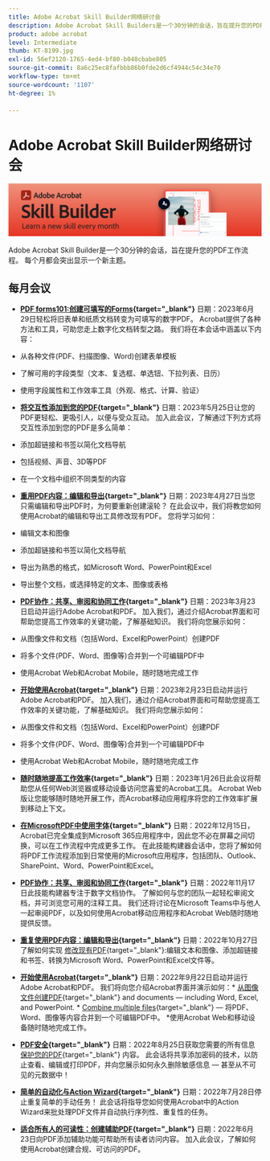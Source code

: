 ```yaml
---
title: Adobe Acrobat Skill Builder网络研讨会
description: Adobe Acrobat Skill Builders是一个30分钟的会话，旨在提升您的PDF工作流程
product: adobe acrobat
level: Intermediate
thumb: KT-8199.jpg
exl-id: 56ef2120-1765-4ed4-bf80-b048cbabe805
source-git-commit: 8a6c25ec8fafbbb86b0fde2d6cf4944c54c34e70
workflow-type: tm+mt
source-wordcount: '1107'
ht-degree: 1%

---
```


# Adobe Acrobat Skill Builder网络研讨会

![Acrobat Skill Builder图像](../assets/sbacrobatwebinars.png)

Adobe Acrobat Skill Builder是一个30分钟的会话，旨在提升您的PDF工作流程。 每个月都会突出显示一个新主题。

## 每月会议

* **[PDF forms101:创建可填写的Forms](https://adobe-acrobat-skill-builder.joinus.adobeevents.com/attendease/networking/experience/795f4bc7-db42-4022-a624-8a53c51174c6/9d685d0f-4a5b-4236-a1ef-081d1403fb41){target="_blank"}**
日期：2023年6月29日轻松将旧表单和纸质文档转变为可填写的数字PDF。 Acrobat提供了各种方法和工具，可助您走上数字化文档转型之路。 我们将在本会话中涵盖以下内容：

* 从各种文件(PDF、扫描图像、Word)创建表单模板
* 了解可用的字段类型（文本、复选框、单选钮、下拉列表、日历）
* 使用字段属性和工作效率工具（外观、格式、计算、验证）

* **[将交互性添加到您的PDF](https://adobe-acrobat-skill-builder.joinus.adobeevents.com/attendease/networking/experience/4ff4d607-8c9f-47dd-ac4f-3b351a0a0fe3/2eb92255-d963-4ff7-b278-2a95a11db755){target="_blank"}**
日期：2023年5月25日让您的PDF更轻松、更吸引人，以便与受众互动。 加入此会议，了解通过下列方式将交互性添加到您的PDF是多么简单：

* 添加超链接和书签以简化文档导航
* 包括视频、声音、3D等PDF
* 在一个文档中组织不同类型的内容

* **[重用PDF内容：编辑和导出](https://adobe-acrobat-skill-builder.joinus.adobeevents.com/attendease/networking/experience/aac3b9af-7d54-4ea5-a6fa-61bc7acea87f/8d7341ee-ff0f-492a-b3fd-935bd11d4ed0){target="_blank"}**
日期：2023年4月27日当您只需编辑和导出PDF时，为何要重新创建滚轮？ 在此会议中，我们将教您如何使用Acrobat的编辑和导出工具修改现有PDF。 您将学习如何：

* 编辑文本和图像
* 添加超链接和书签以简化文档导航
* 导出为熟悉的格式，如Microsoft Word、PowerPoint和Excel
* 导出整个文档，或选择特定的文本、图像或表格

* **[PDF协作：共享、审阅和协同工作](https://adobe-acrobat-skill-builder.joinus.adobeevents.com/attendease/networking/experience/0ef4709b-0a04-418e-a185-7efdd676c2dd/6a95bece-6f24-46f5-a17f-b408464281be){target="_blank"}**
日期：2023年3月23日启动并运行Adobe Acrobat和PDF。 加入我们，通过介绍Acrobat界面和可帮助您提高工作效率的关键功能，了解基础知识。 我们将向您展示如何：

* 从图像文件和文档（包括Word、Excel和PowerPoint）创建PDF
* 将多个文件(PDF、Word、图像等)合并到一个可编辑PDF中
* 使用Acrobat Web和Acrobat Mobile，随时随地完成工作

* **[开始使用Acrobat](https://adobe-acrobat-skill-builder.joinus.adobeevents.com/attendease/networking/experience/5d8acc24-47a1-4db8-b419-8587bfb12708/fe8ec392-f29a-4e25-b7a3-61f48eea45ab){target="_blank"}**
日期：2023年2月23日启动并运行Adobe Acrobat和PDF。 加入我们，通过介绍Acrobat界面和可帮助您提高工作效率的关键功能，了解基础知识。 我们将向您展示如何：

* 从图像文件和文档（包括Word、Excel和PowerPoint）创建PDF
* 将多个文件(PDF、Word、图像等)合并到一个可编辑PDF中
* 使用Acrobat Web和Acrobat Mobile，随时随地完成工作

* **[随时随地提高工作效率](https://adobe-acrobat-skill-builder.joinus.adobeevents.com/attendease/networking/experience/9ab6c7a2-5ca2-4670-9a33-2ac11a1cb542/0b591876-aeae-45af-b41a-07a8326043f2){target="_blank"}**
日期：2023年1月26日此会议将帮助您从任何Web浏览器或移动设备访问您喜爱的Acrobat工具。 Acrobat Web版让您能够随时随地开展工作，而Acrobat移动应用程序将您的工作效率扩展到移动上下文。

* **[在MicrosoftPDF中使用字体](https://adobe-acrobat-skill-builder.joinus.adobeevents.com/attendease/networking/experience/f7e3961b-e322-4253-bfa4-ff1957a08d99/c1111644-e958-41bf-ad6e-dffafafa7fa0){target="_blank"}**
日期：2022年12月15日，Acrobat已完全集成到Microsoft 365应用程序中，因此您不必在屏幕之间切换，可以在工作流程中完成更多工作。 在此技能构建器会话中，您将了解如何将PDF工作流程添加到日常使用的Microsoft应用程序，包括团队、Outlook、SharePoint、Word、PowerPoint和Excel。

* **[PDF协作：共享、审阅和协同工作](https://adobe-acrobat-skill-builder.joinus.adobeevents.com/attendease/networking/experience/d1eb8544-6268-4855-8500-2370b1e68045/0dd92858-0587-49f4-be60-8d48c140ef39){target="_blank"}**
日期：2022年11月17日此技能构建器专注于数字文档协作。 了解如何与您的团队一起轻松审阅文档，并可浏览您可用的注释工具。 我们还将讨论在Microsoft Teams中与他人一起审阅PDF，以及如何使用Acrobat移动应用程序和Acrobat Web随时随地提供反馈。

* **[重复使用PDF内容：编辑和导出](https://adobe-acrobat-skill-builder.joinus.adobeevents.com/attendease/networking/experience/68a9bbf2-91ca-40f0-baa1-812dd0730e0b/48c2399c-7392-4d7d-ba51-f623dead313a){target="_blank"}**
日期：2022年10月27日了解如何实现 [修改现有PDF](https://www.adobe.com/cn/acrobat/online/pdf-editor.html){target="_blank"}:编辑文本和图像、添加超链接和书签、转换为Microsoft Word、PowerPoint和Excel文件等。

* **[开始使用Acrobat](https://adobe-acrobat-skill-builder.joinus.adobeevents.com/attendease/networking/experience/360c9159-3f6f-47ae-8320-d0ad391883e1/e54db15b-af50-40ff-a274-6e927a22c6e7){target="_blank"}**
日期：2022年9月22日启动并运行Adobe Acrobat和PDF。 我们将向您介绍Acrobat界面并演示如何：* [从图像文件创建PDF](https://www.adobe.com/acrobat/online/convert-pdf.html){target="_blank"} and documents — including Word, Excel, and PowerPoint. * [Combine multiple files](https://www.adobe.com/acrobat/online/merge-pdf.html){target="_blank"}  — 将PDF、Word、图像等内容合并到一个可编辑PDF中。 *使用Acrobat Web和移动设备随时随地完成工作。

* **[PDF安全](https://adobe-acrobat-skill-builder.joinus.adobeevents.com/attendease/networking/experience/ad3778d2-f2c3-4966-98ed-8b1bb90e4b2b/180ad785-1b5b-4c80-80ab-1df345f082ff){target="_blank"}**
日期：2022年8月25日获取您需要的所有信息 [保护您的PDF](https://www.adobe.com/acrobat/online/password-protect-pdf.html){target="_blank"} 内容。 此会话将共享添加密码的技术，以防止查看、编辑或打印PDF，并向您展示如何永久删除敏感信息 — 甚至从不可见的元数据中！

* **[简单的自动化与Action Wizard](https://adobe-acrobat-skill-builder.joinus.adobeevents.com/attendease/networking/experience/45ef14f7-e5e4-4fe0-ba26-905adac092a2/24bf421e-f489-47dc-a5a4-d8d70858348c){target="_blank"}**
日期：2022年7月28日停止重复简单的手动任务！ 此会话将指导您如何使用Acrobat中的Action Wizard来批处理PDF文件并自动执行序列性、重复性的任务。

* **[适合所有人的可读性：创建辅助PDF](https://adobe-acrobat-skill-builder.joinus.adobeevents.com/attendease/networking/experience/18c111bd-9c63-4636-a4fd-8dc045a20423/8484f6c9-e2c9-4e1c-8d03-c2ca1d4db77c){target="_blank"}**
日期：2022年6月23日向PDF添加辅助功能可帮助所有读者访问内容。 加入此会议，了解如何使用Acrobat创建合规、可访问的PDF。